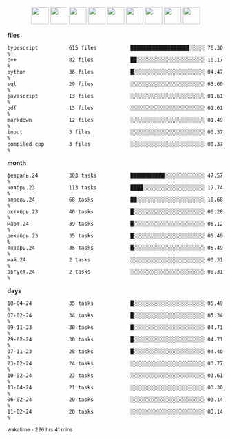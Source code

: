 <div align="center"><img src="https://assets.leetcode.com/static_assets/marketing/2024-100-lg.png" width="40" height="40"> <img src="https://assets.leetcode.com/static_assets/marketing/2024-50-lg.png" width="40" height="40"> <img src="https://assets.leetcode.com/static_assets/marketing/lg50.png" width="40" height="40"> <img src="https://leetcode.com/static/images/badges/dcc-2024-4.png" width="40" height="40"> <img src="https://leetcode.com/static/images/badges/dcc-2024-3.png" width="40" height="40"> <img src="https://leetcode.com/static/images/badges/dcc-2024-2.png" width="40" height="40"> <img src="https://leetcode.com/static/images/badges/dcc-2024-1.png" width="40" height="40"> <img src="https://leetcode.com/static/images/badges/dcc-2023-12.png" width="40" height="40"> <img src="https://leetcode.com/static/images/badges/dcc-2023-11.png" width="40" height="40"> </div>

**files**
```text
typescript          615 files           ███████████████████░░░░░ 76.30 %             
c++                 82 files            ██░░░░░░░░░░░░░░░░░░░░░░ 10.17 %             
python              36 files            █░░░░░░░░░░░░░░░░░░░░░░░ 04.47 %             
sql                 29 files            ░░░░░░░░░░░░░░░░░░░░░░░░ 03.60 %             
javascript          13 files            ░░░░░░░░░░░░░░░░░░░░░░░░ 01.61 %             
pdf                 13 files            ░░░░░░░░░░░░░░░░░░░░░░░░ 01.61 %             
markdown            12 files            ░░░░░░░░░░░░░░░░░░░░░░░░ 01.49 %             
input               3 files             ░░░░░░░░░░░░░░░░░░░░░░░░ 00.37 %             
compiled cpp        3 files             ░░░░░░░░░░░░░░░░░░░░░░░░ 00.37 %             
```

**month**
```text
февраль.24          303 tasks           ███████████░░░░░░░░░░░░░ 47.57 %             
ноябрь.23           113 tasks           ████░░░░░░░░░░░░░░░░░░░░ 17.74 %             
апрель.24           68 tasks            ██░░░░░░░░░░░░░░░░░░░░░░ 10.68 %             
октябрь.23          40 tasks            █░░░░░░░░░░░░░░░░░░░░░░░ 06.28 %             
март.24             39 tasks            █░░░░░░░░░░░░░░░░░░░░░░░ 06.12 %             
декабрь.23          35 tasks            █░░░░░░░░░░░░░░░░░░░░░░░ 05.49 %             
январь.24           35 tasks            █░░░░░░░░░░░░░░░░░░░░░░░ 05.49 %             
май.24              2 tasks             ░░░░░░░░░░░░░░░░░░░░░░░░ 00.31 %             
август.24           2 tasks             ░░░░░░░░░░░░░░░░░░░░░░░░ 00.31 %             
```

**days**
```text
18-04-24            35 tasks            █░░░░░░░░░░░░░░░░░░░░░░░ 05.49 %             
07-02-24            34 tasks            █░░░░░░░░░░░░░░░░░░░░░░░ 05.34 %             
09-11-23            30 tasks            █░░░░░░░░░░░░░░░░░░░░░░░ 04.71 %             
29-02-24            30 tasks            █░░░░░░░░░░░░░░░░░░░░░░░ 04.71 %             
07-11-23            28 tasks            █░░░░░░░░░░░░░░░░░░░░░░░ 04.40 %             
23-02-24            24 tasks            ░░░░░░░░░░░░░░░░░░░░░░░░ 03.77 %             
10-02-24            23 tasks            ░░░░░░░░░░░░░░░░░░░░░░░░ 03.61 %             
13-04-24            21 tasks            ░░░░░░░░░░░░░░░░░░░░░░░░ 03.30 %             
06-02-24            20 tasks            ░░░░░░░░░░░░░░░░░░░░░░░░ 03.14 %             
11-02-24            20 tasks            ░░░░░░░░░░░░░░░░░░░░░░░░ 03.14 %             
```

<sub>wakatime - 226 hrs 41 mins</sub>